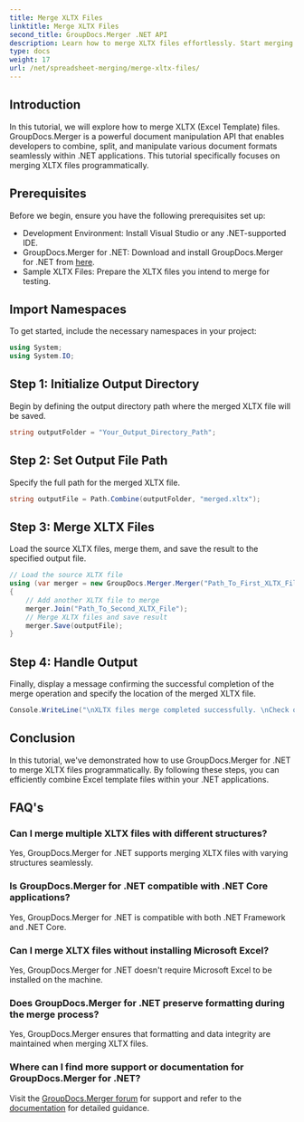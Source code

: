 ```yaml
---
title: Merge XLTX Files
linktitle: Merge XLTX Files
second_title: GroupDocs.Merger .NET API
description: Learn how to merge XLTX files effortlessly. Start merging XLTX files and streamline your document management tasks efficiently.
type: docs
weight: 17
url: /net/spreadsheet-merging/merge-xltx-files/
---
```

## Introduction
In this tutorial, we will explore how to merge XLTX (Excel Template) files. GroupDocs.Merger is a powerful document manipulation API that enables developers to combine, split, and manipulate various document formats seamlessly within .NET applications. This tutorial specifically focuses on merging XLTX files programmatically.
## Prerequisites
Before we begin, ensure you have the following prerequisites set up:
- Development Environment: Install Visual Studio or any .NET-supported IDE.
- GroupDocs.Merger for .NET: Download and install GroupDocs.Merger for .NET from [here](https://releases.groupdocs.com/merger/net/).
- Sample XLTX Files: Prepare the XLTX files you intend to merge for testing.

## Import Namespaces
To get started, include the necessary namespaces in your project:
```csharp
using System;
using System.IO;
```
## Step 1: Initialize Output Directory
Begin by defining the output directory path where the merged XLTX file will be saved.
```csharp
string outputFolder = "Your_Output_Directory_Path";
```
## Step 2: Set Output File Path
Specify the full path for the merged XLTX file.
```csharp
string outputFile = Path.Combine(outputFolder, "merged.xltx");
```
## Step 3: Merge XLTX Files
Load the source XLTX files, merge them, and save the result to the specified output file.
```csharp
// Load the source XLTX file
using (var merger = new GroupDocs.Merger.Merger("Path_To_First_XLTX_File"))
{
    // Add another XLTX file to merge
    merger.Join("Path_To_Second_XLTX_File");
    // Merge XLTX files and save result
    merger.Save(outputFile);
}
```
## Step 4: Handle Output
Finally, display a message confirming the successful completion of the merge operation and specify the location of the merged XLTX file.
```csharp
Console.WriteLine("\nXLTX files merge completed successfully. \nCheck output in {0}", outputFolder);
```

## Conclusion
In this tutorial, we've demonstrated how to use GroupDocs.Merger for .NET to merge XLTX files programmatically. By following these steps, you can efficiently combine Excel template files within your .NET applications.

## FAQ's
### Can I merge multiple XLTX files with different structures?
Yes, GroupDocs.Merger for .NET supports merging XLTX files with varying structures seamlessly.
### Is GroupDocs.Merger for .NET compatible with .NET Core applications?
Yes, GroupDocs.Merger for .NET is compatible with both .NET Framework and .NET Core.
### Can I merge XLTX files without installing Microsoft Excel?
Yes, GroupDocs.Merger for .NET doesn't require Microsoft Excel to be installed on the machine.
### Does GroupDocs.Merger for .NET preserve formatting during the merge process?
Yes, GroupDocs.Merger ensures that formatting and data integrity are maintained when merging XLTX files.
### Where can I find more support or documentation for GroupDocs.Merger for .NET?
Visit the [GroupDocs.Merger forum](https://forum.groupdocs.com/c/merger/32) for support and refer to the [documentation](https://reference.groupdocs.com/merger/net/) for detailed guidance.
